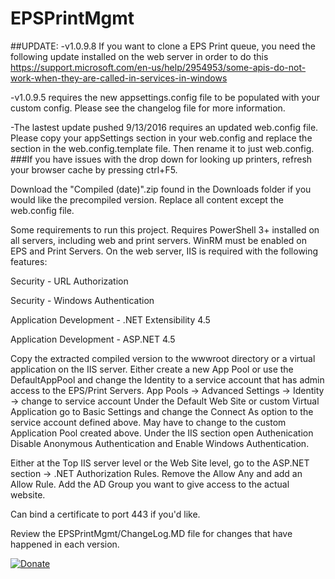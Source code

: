 # EPSPrintMgmt

##UPDATE:
-v1.0.9.8 If you want to clone a EPS Print queue, you need the following update installed on the web server in order to do this
https://support.microsoft.com/en-us/help/2954953/some-apis-do-not-work-when-they-are-called-in-services-in-windows

-v1.0.9.5 requires the new appsettings.config file to be populated with your custom config.  Please see the changelog file for more information.


-The lastest update pushed 9/13/2016 requires an updated web.config file.  Please copy your appSettings section in your web.config and replace the section in the web.config.template file.  Then rename it to just web.config.
###If you have issues with the drop down for looking up printers, refresh your browser cache by pressing ctrl+F5.


Download the "Compiled (date)".zip found in the Downloads folder if you would like the precompiled version. Replace all content except the web.config file.

Some requirements to run this project.
Requires PowerShell 3+ installed on all servers, including web and print servers.
WinRM must be enabled on EPS and Print Servers.
On the web server, IIS is required with the following features:
  
  Security - URL Authorization
  
  Security - Windows Authentication
  
  Application Development - .NET Extensibility 4.5
  
  Application Development - ASP.NET 4.5
  
Copy the extracted compiled version to the wwwroot directory or a virtual application on the IIS server.
Either create a new App Pool or use the DefaultAppPool and change the Identity to a service account that has admin access to the EPS/Print Servers.
  App Pools -> Advanced Settings -> Identity -> change to service account
Under the Default Web Site or custom Virtual Application go to Basic Settings and change the Connect As option to the service account defined above.  May have to change to the custom Application Pool created above.
  Under the IIS section open Authenication Disable Anonymous Authentication and Enable Windows Authentication.
  
Either at the Top IIS server level or the Web Site level, go to the ASP.NET section -> .NET Authorization Rules.  Remove the Allow Any and add an Allow Rule.   Add the AD Group you want to give access to the actual website.

Can bind a certificate to port 443 if you'd like.

Review the EPSPrintMgmt/ChangeLog.MD file for changes that have happened in each version.

[![Donate](https://www.paypalobjects.com/en_US/i/btn/btn_donateCC_LG.gif)](https://www.paypal.com/cgi-bin/webscr?cmd=_donations&business=JYESRLRN7N2WC&lc=US&item_name=EPS%20Print%20Management&currency_code=USD&bn=PP%2dDonationsBF%3abtn_donateCC_LG%2egif%3aNonHosted)
